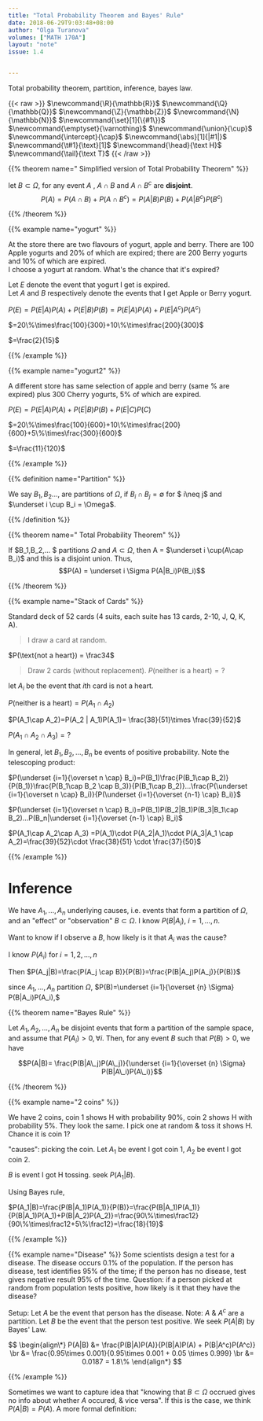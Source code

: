 ```yaml
---
title: "Total Probability Theorem and Bayes' Rule"
date: 2018-06-29T9:03:48+08:00
author: "Olga Turanova"
volumes: ["MATH 170A"]
layout: "note"
issue: 1.4


---
```


Total probability theorem, partition, inference, bayes law.

<!--more-->

<div class="latex-macros">
  {{< raw >}}
    $\newcommand{\R}{\mathbb{R}}$
    $\newcommand{\Q}{\mathbb{Q}}$
    $\newcommand{\Z}{\mathbb{Z}}$
    $\newcommand{\N}{\mathbb{N}}$
    $\newcommand{\set}[1]{\{#1\}}$
    $\newcommand{\emptyset}{\varnothing}$
    $\newcommand{\union}{\cup}$
    $\newcommand{\intercept}{\cap}$
    $\newcommand{\abs}[1]{|#1|}$
    $\newcommand{\t#1}{\text}[1]$
    $\newcommand{\head}{\text H}$
    $\newcommand{\tail}{\text T}$
  {{< /raw >}}
</div>

{{% theorem name=" Simplified version of Total Probability Theorem" %}}

let $B \subset \Omega$, for any event $A$ , $A\cap B$ and $A\cap B^c$ are **disjoint**. $$P(A) = P(A\cap B) + P(A\cap B^c)=P(A|B)P(B)+P(A|B^c)P(B^c)$$

{{% /theorem %}}

{{% example name="yogurt" %}}

At the store there are two flavours of yogurt, apple and berry. There are 100 Apple yogurts and 20% of which are expired; there are 200 Berry yogurts and 10% of which are expired.
<br>
I choose a yogurt at random. What's the chance that it's expired?

Let $E$ denote the event that yogurt I get is expired. <br>
Let $A$ and $B$ respectively denote the events that I get Apple or Berry yogurt.

$P(E) = P(E|A)P(A)+P(E|B)P(B)=P(E|A)P(A)+P(E|A^c)P(A^c)$

$=20\%\times\frac{100}{300}+10\%\times\frac{200}{300}$

$=\frac{2}{15}$

{{% /example %}}


{{% example name="yogurt2" %}}

A different store has same selection of apple and berry (same \% are expired) plus 300 Cherry yogurts, 5% of which are expired.

$P(E) = P(E|A)P(A)+P(E|B)P(B)+ P(E|C)P(C )$

$=20\%\times\frac{100}{600}+10\%\times\frac{200}{600}+5\%\times\frac{300}{600}$

$=\frac{11}{120}$



{{% /example %}}

{{% definition name="Partition" %}}

We say $B_1, B_2...$, are partitions of $\Omega,$ if $B_i \cap B_j = \emptyset$ for $ i\neq j$ and $\underset i \cup B_i = \Omega$.

{{% /definition %}}

 {{% theorem name=" Total Probability Theorem" %}}

If $B_1,B_2,... $ partitions $\Omega$ and $A\subset \Omega$, then  A = $\underset i \cup(A\cap B_i)$ and this is a disjoint union. Thus,
$$P(A) = \underset i \Sigma P(A|B_i)P(B_i)$$

 {{% /theorem %}}

{{% example name="Stack of Cards" %}}

Standard deck of 52 cards (4 suits, each suite has 13 cards, 2-10, J, Q, K, A).

> I draw a card at random.

$P(\text{not a heart}) = \frac34$

> Draw 2 cards (without replacement). $P(\text{neither is a heart}) = ?$

let $A_i$ be the event that $i$th card is not a heart.

$P(\text{neither is a heart}) = P(A_1\cap A_2)$

$P(A_1\cap A_2)=P(A_2 | A_1)P(A_1)= \frac{38}{51}\times \frac{39}{52}$

$P(A_1\cap A_2\cap A_3) =?$

In general, let $B_1, B_2, ..., B_n$ be events of positive probability. Note the telescoping product:

$P(\underset {i=1}{\overset n \cap} B_i)=P(B_1)\frac{P(B_1\cap B_2)}{P(B_1)}\frac{P(B_1\cap B_2 \cap B_3)}{P(B_1\cap B_2)}...\frac{P(\underset {i=1}{\overset n \cap} B_i)}{P(\underset {i=1}{\overset {n-1} \cap} B_i)}$

$P(\underset {i=1}{\overset n \cap} B_i)=P(B_1)P(B_2|B_1)P(B_3|B_1\cap B_2)...P(B_n|\underset {i=1}{\overset {n-1} \cap} B_i)$

$P(A_1\cap A_2\cap A_3) =P(A_1)\cdot P(A_2|A_1)\cdot P(A_3|A_1 \cap A_2)=\frac{39}{52}\cdot \frac{38}{51} \cdot \frac{37}{50}$

{{% /example %}}

# Inference

We have $A_1, ..., A_n$ underlying causes, i.e. events that form a partition of $\Omega$, and an "effect" or "observation" $B \subset \Omega$. I know $P(B|A_i)$, $i= 1, ... ,n$.

Want to know if I observe a $B$, how likely is it that $A_i$ was the cause?

I know $P(A_i)$ for $i=1,2,...,n$

Then $P(A_j|B)=\frac{P(A_j \cap B)}{P(B)}=\frac{P(B|A_j)P(A_j)}{P(B)}$

since $A_1, ..., A_n$ partition $\Omega$, $P(B)=\underset {i=1}{\overset {n} \Sigma} P(B|A_i)P(A_i),$

{{% theorem name="Bayes Rule" %}}

Let $A_1 , A_2, ..., A_n$ be disjoint events that form a partition of the sample space, and assume that $P(A_i) > 0, \forall i$. Then, for any event $B$ such that $P(B) > 0$, we have

$$P(A|B)= \frac{P(B|A\_j)P(A\_j)}{\underset {i=1}{\overset {n} \Sigma} P(B|A\_i)P(A\_i)}$$

{{% /theorem %}}

{{% example name="2 coins" %}}

We have 2 coins, coin 1 shows H with probability $90\%$, coin 2 shows H with probability $5\%$. They look the same. I pick one at random & toss it shows H. Chance it is coin 1?

"causes": picking the coin. Let $A_1$ be event I got coin 1, $A_2$ be event I got coin 2.

$B$ is event I got H tossing. seek $P(A_1|B)$.

Using Bayes rule,

$P(A_1|B)=\frac{P(B|A_1)P(A_1)}{P(B)}=\frac{P(B|A_1)P(A_1)}{P(B|A_1)P(A_1)+P(B|A_2)P(A_2)}=\frac{90\%\times\frac12}{90\%\times\frac12+5\%\frac12}=\frac{18}{19}$

{{% /example %}}

{{% example name="Disease" %}}
Some scientists design a test for a disease. The disease occurs 0.1% of the population. If the person has disease, test identifies 95% of the time; if the person has no disease, test gives negative result 95% of the time. Question: if a person picked at random from population tests positive, how likely is it that they have the disease?

Setup:
Let $A$ be the event that person has the disease.
Note: $A$ & $A^c$ are a partition.
Let $B$ be the event that the person test positive.
We seek $P(A|B)$ by Bayes' Law.

$$
\begin{align\*}
P(A|B) &= \frac{P(B|A)P(A)}{P(B|A)P(A) + P(B|A^c)P(A^c)} \br
&= \frac{0.95\times 0.001}{0.95\times 0.001 + 0.05 \times 0.999} \br
&= 0.0187 = 1.8\%
\end{align*}
$$

{{% /example %}}

Sometimes we want to capture idea that "knowing that $B \subset \Omega$ occrued gives no info about whether $A$ occured, \& vice versa". If this is the case, we think $P(A|B)=P(A).$ A more formal definition:
